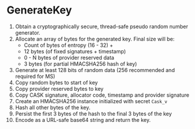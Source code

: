 

# GenerateKey

1. Obtain a cryptographically secure, thread-safe pseudo random number generator.
1. Allocate an array of bytes for the generated key. Final size will be:
    - Count of bytes of entropy (16 - 32) + 
    - 12 bytes (of fixed signatures + timestamp)
    - 0 - N bytes of provider reserved data
    - 3 bytes (for partial HMACSHA256 hash of key)
1. Generate at least 128 bits of random data (256 recommended and required for MS)
1. Copy random bytes to start of key
1. Copy provider reserved bytes to key
1. Copy CASK signature, allocator code, timestamp and provider signature
1. Create an HMACSHA256 instance initialized with secret `Cask_v`
1. Hash all other bytes of the key.
1. Persist the first 3 bytes of the hash to the final 3 bytes of the key
1. Encode as a URL-safe base64 string and return the key.
